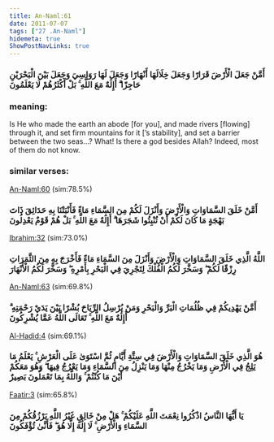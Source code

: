 ```yaml
---
title: An-Naml:61
date: 2011-07-07
tags: ["27 .An-Naml"]
hidemeta: true 
ShowPostNavLinks: true 
---
```

### أَمَّنْ جَعَلَ الْأَرْضَ قَرَارًا وَجَعَلَ خِلَالَهَا أَنْهَارًا وَجَعَلَ لَهَا رَوَاسِيَ وَجَعَلَ بَيْنَ الْبَحْرَيْنِ حَاجِزًا ۗ أَإِلَٰهٌ مَعَ اللَّهِ ۚ بَلْ أَكْثَرُهُمْ لَا يَعْلَمُونَ
### meaning: 
Is He who made the earth an abode [for you], and made rivers [flowing] through it, and set firm mountains for it [’s stability], and set a barrier between the two seas...? What! Is there a god besides Allah? Indeed, most of them do not know.
### similar verses: 

[An-Naml:60](/27/60) (sim:78.5%)

### أَمَّنْ خَلَقَ السَّمَاوَاتِ وَالْأَرْضَ وَأَنْزَلَ لَكُمْ مِنَ السَّمَاءِ مَاءً فَأَنْبَتْنَا بِهِ حَدَائِقَ ذَاتَ بَهْجَةٍ مَا كَانَ لَكُمْ أَنْ تُنْبِتُوا شَجَرَهَا ۗ أَإِلَٰهٌ مَعَ اللَّهِ ۚ بَلْ هُمْ قَوْمٌ يَعْدِلُونَ

[Ibrahim:32](/14/32) (sim:73.0%)

### اللَّهُ الَّذِي خَلَقَ السَّمَاوَاتِ وَالْأَرْضَ وَأَنْزَلَ مِنَ السَّمَاءِ مَاءً فَأَخْرَجَ بِهِ مِنَ الثَّمَرَاتِ رِزْقًا لَكُمْ ۖ وَسَخَّرَ لَكُمُ الْفُلْكَ لِتَجْرِيَ فِي الْبَحْرِ بِأَمْرِهِ ۖ وَسَخَّرَ لَكُمُ الْأَنْهَارَ

[An-Naml:63](/27/63) (sim:69.8%)

### أَمَّنْ يَهْدِيكُمْ فِي ظُلُمَاتِ الْبَرِّ وَالْبَحْرِ وَمَنْ يُرْسِلُ الرِّيَاحَ بُشْرًا بَيْنَ يَدَيْ رَحْمَتِهِ ۗ أَإِلَٰهٌ مَعَ اللَّهِ ۚ تَعَالَى اللَّهُ عَمَّا يُشْرِكُونَ

[Al-Hadid:4](/57/4) (sim:69.1%)

### هُوَ الَّذِي خَلَقَ السَّمَاوَاتِ وَالْأَرْضَ فِي سِتَّةِ أَيَّامٍ ثُمَّ اسْتَوَىٰ عَلَى الْعَرْشِ ۚ يَعْلَمُ مَا يَلِجُ فِي الْأَرْضِ وَمَا يَخْرُجُ مِنْهَا وَمَا يَنْزِلُ مِنَ السَّمَاءِ وَمَا يَعْرُجُ فِيهَا ۖ وَهُوَ مَعَكُمْ أَيْنَ مَا كُنْتُمْ ۚ وَاللَّهُ بِمَا تَعْمَلُونَ بَصِيرٌ

[Faatir:3](/35/3) (sim:65.8%)

### يَا أَيُّهَا النَّاسُ اذْكُرُوا نِعْمَتَ اللَّهِ عَلَيْكُمْ ۚ هَلْ مِنْ خَالِقٍ غَيْرُ اللَّهِ يَرْزُقُكُمْ مِنَ السَّمَاءِ وَالْأَرْضِ ۚ لَا إِلَٰهَ إِلَّا هُوَ ۖ فَأَنَّىٰ تُؤْفَكُونَ
